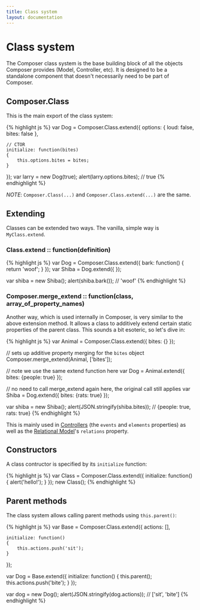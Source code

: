 ```yaml
---
title: Class system
layout: documentation
---
```


# Class system

The Composer class system is the base building block of all the objects Composer
provides (Model, Controller, etc). It is designed to be a standalone component
that doesn't necessarily need to be part of Composer.

## Composer.Class

This is the main export of the class system:

{% highlight js %}
var Dog = Composer.Class.extend({
    options: {
        loud: false,
        bites: false
    },

    // CTOR
    initialize: function(bites)
    {
        this.options.bites = bites;
    }
});
var larry = new Dog(true);
alert(larry.options.bites);  // true
{% endhighlight %}

_NOTE_: `Composer.Class(...)` and `Composer.Class.extend(...)` are the same.

## Extending

Classes can be extended two ways. The vanilla, simple way is `MyClass.extend`.

### Class.extend :: function(definition)
{% highlight js %}
var Dog = Composer.Class.extend({
    bark: function() { return 'woof'; }
});
var Shiba = Dog.extend({ });

var shiba = new Shiba();
alert(shiba.bark());   // 'woof'
{% endhighlight %}

### Composer.merge_extend :: function(class, array_of_property_names)
Another way, which is used internally in Composer, is very similar to the above
extension method. It allows a class to additively extend certain static
properties of the parent class. This sounds a bit esoteric, so let's dive in:

{% highlight js %}
var Animal = Composer.Class.extend({
    bites: {}
});

// sets up additive property merging for the `bites` object
Composer.merge_extend(Animal, ['bites']);

// note we use the same extend function here
var Dog = Animal.extend({
    bites: {people: true}
});

// no need to call merge_extend again here, the original call still applies
var Shiba = Dog.extend({
    bites: {rats: true}
});

var shiba = new Shiba();
alert(JSON.stringify(shiba.bites));  // {people: true, rats: true}
{% endhighlight %}

This is mainly used in [Controllers](/composer.js/docs/controller) (the `events`
and `elements` properties) as well as the [Relational Model](/composer.js/docs/relational)'s 
`relations` property.

## Constructors

A class contructor is specified by its `initialize` function:

{% highlight js %}
var Class = Composer.Class.extend({
    initialize: function()
    {
        alert('hello!');
    }
});
new Class();
{% endhighlight %}

## Parent methods

The class system allows calling parent methods using `this.parent()`:

{% highlight js %}
var Base = Composer.Class.extend({
    actions: [],

    initialize: function()
    {
        this.actions.push('sit');
    }
});

var Dog = Base.extend({
    initialize: function()
    {
        this.parent();
        this.actions.push('bite');
    }
});

var dog = new Dog();
alert(JSON.stringify(dog.actions));  // ['sit', 'bite']
{% endhighlight %}

